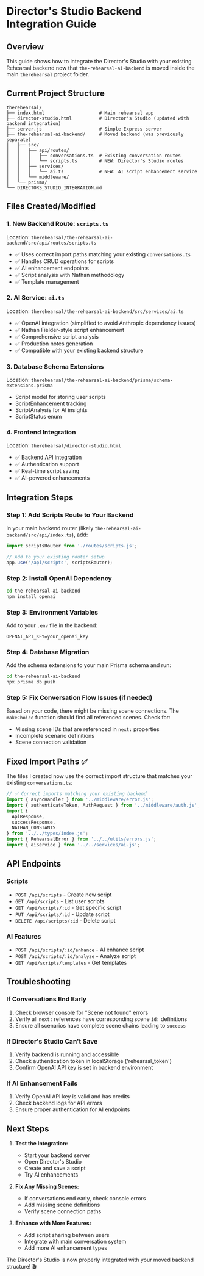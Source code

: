 # Director's Studio Backend Integration Guide

## Overview
This guide shows how to integrate the Director's Studio with your existing Rehearsal backend now that `the-rehearsal-ai-backend` is moved inside the main `therehearsal` project folder.

## Current Project Structure
```
therehearsal/
├── index.html                    # Main rehearsal app
├── director-studio.html          # Director's Studio (updated with backend integration)
├── server.js                     # Simple Express server
├── the-rehearsal-ai-backend/     # Moved backend (was previously separate)
│   ├── src/
│   │   ├── api/routes/
│   │   │   ├── conversations.ts  # Existing conversation routes
│   │   │   └── scripts.ts        # NEW: Director's Studio routes
│   │   ├── services/
│   │   │   └── ai.ts             # NEW: AI script enhancement service
│   │   └── middleware/
│   └── prisma/
└── DIRECTORS_STUDIO_INTEGRATION.md
```

## Files Created/Modified

### 1. New Backend Route: `scripts.ts`
Location: `therehearsal/the-rehearsal-ai-backend/src/api/routes/scripts.ts`
- ✅ Uses correct import paths matching your existing `conversations.ts`
- ✅ Handles CRUD operations for scripts
- ✅ AI enhancement endpoints
- ✅ Script analysis with Nathan methodology  
- ✅ Template management

### 2. AI Service: `ai.ts`
Location: `therehearsal/the-rehearsal-ai-backend/src/services/ai.ts`
- ✅ OpenAI integration (simplified to avoid Anthropic dependency issues)
- ✅ Nathan Fielder-style script enhancement
- ✅ Comprehensive script analysis
- ✅ Production notes generation
- ✅ Compatible with your existing backend structure

### 3. Database Schema Extensions
Location: `therehearsal/the-rehearsal-ai-backend/prisma/schema-extensions.prisma`
- Script model for storing user scripts
- ScriptEnhancement tracking
- ScriptAnalysis for AI insights
- ScriptStatus enum

### 4. Frontend Integration
Location: `therehearsal/director-studio.html`
- ✅ Backend API integration
- ✅ Authentication support
- ✅ Real-time script saving
- ✅ AI-powered enhancements

## Integration Steps

### Step 1: Add Scripts Route to Your Backend
In your main backend router (likely `the-rehearsal-ai-backend/src/api/index.ts`), add:

```typescript
import scriptsRouter from './routes/scripts.js';

// Add to your existing router setup
app.use('/api/scripts', scriptsRouter);
```

### Step 2: Install OpenAI Dependency
```bash
cd the-rehearsal-ai-backend
npm install openai
```

### Step 3: Environment Variables
Add to your `.env` file in the backend:
```
OPENAI_API_KEY=your_openai_key
```

### Step 4: Database Migration
Add the schema extensions to your main Prisma schema and run:
```bash
cd the-rehearsal-ai-backend
npx prisma db push
```

### Step 5: Fix Conversation Flow Issues (if needed)
Based on your code, there might be missing scene connections. The `makeChoice` function should find all referenced scenes. Check for:
- Missing scene IDs that are referenced in `next:` properties
- Incomplete scenario definitions
- Scene connection validation

## Fixed Import Paths ✅

The files I created now use the correct import structure that matches your existing `conversations.ts`:

```typescript
// ✅ Correct imports matching your existing backend
import { asyncHandler } from '../middleware/error.js';
import { authenticateToken, AuthRequest } from '../middleware/auth.js';
import { 
  ApiResponse, 
  successResponse, 
  NATHAN_CONSTANTS
} from '../../types/index.js';
import { RehearsalError } from '../../utils/errors.js';
import { aiService } from '../../services/ai.js';
```

## API Endpoints

### Scripts
- `POST /api/scripts` - Create new script
- `GET /api/scripts` - List user scripts  
- `GET /api/scripts/:id` - Get specific script
- `PUT /api/scripts/:id` - Update script
- `DELETE /api/scripts/:id` - Delete script

### AI Features
- `POST /api/scripts/:id/enhance` - AI enhance script
- `POST /api/scripts/:id/analyze` - Analyze script
- `GET /api/scripts/templates` - Get templates

## Troubleshooting

### If Conversations End Early
1. Check browser console for "Scene not found" errors
2. Verify all `next:` references have corresponding scene `id:` definitions
3. Ensure all scenarios have complete scene chains leading to `success`

### If Director's Studio Can't Save
1. Verify backend is running and accessible
2. Check authentication token in localStorage ('rehearsal_token')
3. Confirm OpenAI API key is set in backend environment

### If AI Enhancement Fails
1. Verify OpenAI API key is valid and has credits
2. Check backend logs for API errors
3. Ensure proper authentication for AI endpoints

## Next Steps

1. **Test the Integration:**
   - Start your backend server
   - Open Director's Studio  
   - Create and save a script
   - Try AI enhancements

2. **Fix Any Missing Scenes:**
   - If conversations end early, check console errors
   - Add missing scene definitions
   - Verify scene connection paths

3. **Enhance with More Features:**
   - Add script sharing between users
   - Integrate with main conversation system
   - Add more AI enhancement types

The Director's Studio is now properly integrated with your moved backend structure! 🎬
